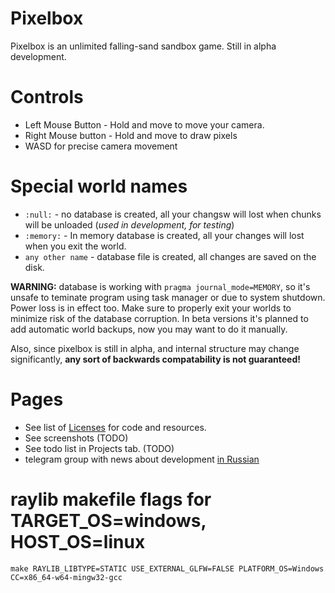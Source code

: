 # Pixelbox

Pixelbox is an unlimited falling-sand sandbox game.
Still in alpha development.

# Controls 
- Left Mouse Button - Hold and move to move your camera.
- Right Mouse button - Hold and move to draw pixels
- WASD for precise camera movement

# Special world names
- `:null:` - no database is created, all your changsw will lost when chunks will be unloaded (*used in development, for testing*)
- `:memory:` - In memory database is created, all your changes will lost when you exit the world.
- `any other name` - database file is created, all changes are saved on the disk.

**WARNING:** database is working with `pragma journal_mode=MEMORY`, so it's unsafe to teminate program using task manager or due to system shutdown. Power loss is in effect too. Make sure to properly exit your worlds to minimize risk of the database corruption.
In beta versions it's planned to add automatic world backups, now you may want to do it manually.

Also, since pixelbox is still in alpha, and internal structure may change significantly, **any sort of backwards compatability is not guaranteed!**

# Pages
- See list of [Licenses](LICENSES.md) for code and resources.
- See screenshots (TODO)
- See todo list in Projects tab. (TODO)
- telegram group with news about development [in Russian](https://t.me/pixebox_dev)

# raylib makefile flags for TARGET\_OS=windows, HOST\_OS=linux
```
make RAYLIB_LIBTYPE=STATIC USE_EXTERNAL_GLFW=FALSE PLATFORM_OS=Windows CC=x86_64-w64-mingw32-gcc
```
